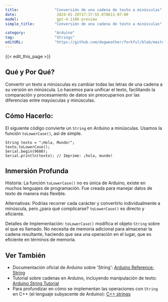 ```yaml
---
title:                "Conversión de una cadena de texto a minúsculas"
date:                  2024-01-20T17:37:55.078611-07:00
model:                 gpt-4-1106-preview
simple_title:         "Conversión de una cadena de texto a minúsculas"

category:             "Arduino"
tag:                  "Strings"
editURL:              "https://github.com/dogweather/forkful/blob/master/content/es/arduino/converting-a-string-to-lower-case.md"
---
```


{{< edit_this_page >}}

## Qué y Por Qué?
Convertir un texto a minúsculas es cambiar todas las letras de una cadena a su versión en minúscula. Lo hacemos para unificar el texto, facilitando la comparación y procesamiento de datos sin preocuparnos por las diferencias entre mayúsculas y minúsculas.

## Cómo Hacerlo:
El siguiente código convierte un `String` en Arduino a minúsculas. Usamos la función `toLowerCase()`, así de simple.

```Arduino
String texto = "¡Hola, Mundo!";
texto.toLowerCase();
Serial.begin(9600);
Serial.println(texto); // Imprime: ¡hola, mundo!
```

## Inmersión Profunda
Historia: La función `toLowerCase()` no es única de Arduino, existe en muchos lenguajes de programación. Fue creada para manejar datos de texto de manera más flexible.

Alternativas: Podrías recorrer cada carácter y convertirlo individualmente a minúscula, pero ¿para qué complicarse? `toLowerCase()` es directo y eficiente.

Detalles de Implementación: `toLowerCase()` modifica el objeto `String` sobre el que es llamado. No necesita de memoria adicional para almacenar la cadena resultante, haciendo que sea una operación en el lugar, que es eficiente en términos de memoria.

## Ver También
- Documentación oficial de Arduino sobre 'String': [Arduino Reference: String](https://www.arduino.cc/reference/en/language/variables/data-types/stringobject/)
- Tutorial sobre cadenas en Arduino, incluyendo manipulación de texto: [Arduino String Tutorial](https://www.arduino.cc/en/Tutorial/BuiltInExamples/StringAppendOperator)
- Para profundizar en cómo se implementan las operaciones con `String` en C++ (el lenguaje subyacente de Arduino): [C++ strings](http://www.cplusplus.com/reference/string/string/)
